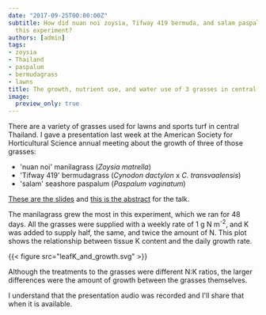 ```yaml
---
date: "2017-09-25T00:00:00Z"
subtitle: How did nuan noi zoysia, Tifway 419 bermuda, and salam paspalum grow in
  this experiment?
authors: [admin]
tags:
- zoysia
- Thailand
- paspalum
- bermudagrass
- lawns
title: The growth, nutrient use, and water use of 3 grasses in central Thailand
image:
  preview_only: true
---
```


There are a variety of grasses used for lawns and sports turf in central Thailand. I gave a presentation last week at the American Society for Horticultural Science annual meeting about the growth of three of those grasses:

* 'nuan noi' manilagrass (*Zoysia matrella*)
* 'Tifway 419' bermudagrass (*Cynodon dactylon* x *C. transvaalensis*)
* 'salam' seashore paspalum (*Paspalum vaginatum*)

[These are the slides](https://speakerdeck.com/micahwoods/nutrient-use-water-use-and-growth-of-manilagrass-hybrid-bermudagrass-and-seashore-paspalum-turfgrass-in-central-thailand) and [this is the abstract](https://ashs.confex.com/ashs/2017/meetingapp.cgi/Paper/27386) for the talk.

The manilagrass grew the most in this experiment, which we ran for 48 days. All the grasses were supplied with a weekly rate of 1 g N m<sup>-2</sup>, and K was added to supply half, the same, and twice the amount of N. This plot shows the relationship between tissue K content and the daily growth rate.

{{< figure src="leafK_and_growth.svg" >}}

Although the treatments to the grasses were different N:K ratios, the larger differences were the amount of growth between the grasses themselves.

<script async class="speakerdeck-embed" data-id="a21881f46661403bb7a020757518fc81" data-ratio="1.33333333333333" src="//speakerdeck.com/assets/embed.js"></script>

I understand that the presentation audio was recorded and I'll share that when it is available.
